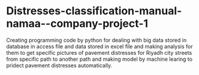 # Distresses-classification-manual-namaa--company-project-1
Creating programming code by python for dealing with big data stored in database in access file and data stored in excel file and making analysis for them to get specific pictures of  pavement distresses for Riyadh city streets from specific path to another path and making model by machine learing to pridect  pavement distresses automatically.
